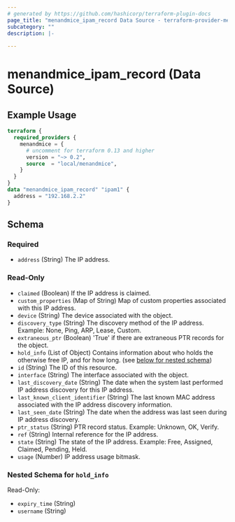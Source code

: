 ```yaml
---
# generated by https://github.com/hashicorp/terraform-plugin-docs
page_title: "menandmice_ipam_record Data Source - terraform-provider-menandmice"
subcategory: ""
description: |-
  
---
```


# menandmice_ipam_record (Data Source)



## Example Usage

```terraform
terraform {
  required_providers {
    menandmice = {
      # uncomment for terraform 0.13 and higher
      version = "~> 0.2",
      source  = "local/menandmice",
    }
  }
}
data "menandmice_ipam_record" "ipam1" {
  address = "192.168.2.2"
}
```

<!-- schema generated by tfplugindocs -->
## Schema

### Required

- `address` (String) The IP address.

### Read-Only

- `claimed` (Boolean) If the IP address is claimed.
- `custom_properties` (Map of String) Map of custom properties associated with this IP address.
- `device` (String) The device associated with the object.
- `discovery_type` (String) The discovery method of the IP address. Example: None, Ping, ARP, Lease, Custom.
- `extraneous_ptr` (Boolean) 'True' if there are extraneous PTR records for the object.
- `hold_info` (List of Object) Contains information about who holds the otherwise free IP, and for how long. (see [below for nested schema](#nestedatt--hold_info))
- `id` (String) The ID of this resource.
- `interface` (String) The interface associated with the object.
- `last_discovery_date` (String) The date when the system last performed IP address discovery for this IP address.
- `last_known_client_identifier` (String) The last known MAC address associated with the IP address discovery information.
- `last_seen_date` (String) The date when the address was last seen during IP address discovery.
- `ptr_status` (String) PTR record status. Example: Unknown, OK, Verify.
- `ref` (String) Internal reference for the IP address.
- `state` (String) The state of the IP address. Example: Free, Assigned, Claimed, Pending, Held.
- `usage` (Number) IP address usage bitmask.

<a id="nestedatt--hold_info"></a>
### Nested Schema for `hold_info`

Read-Only:

- `expiry_time` (String)
- `username` (String)


